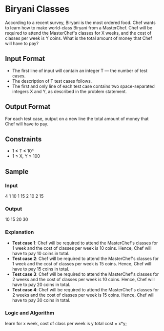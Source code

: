 # Biryani Classes

According to a recent survey, Biryani is the most ordered food. Chef wants to learn how to make world-class Biryani from a MasterChef. Chef will be required to attend the MasterChef's classes for X weeks, and the cost of classes per week is Y coins. What is the total amount of money that Chef will have to pay?

## Input Format
- The first line of input will contain an integer T — the number of test cases.
- The description of T test cases follows.
- The first and only line of each test case contains two space-separated integers X and Y, as described in the problem statement.

## Output Format
For each test case, output on a new line the total amount of money that Chef will have to pay.

## Constraints
- 1 ≤ T ≤ 10⁴
- 1 ≤ X, Y ≤ 100

## Sample

### Input
4
1 10
1 15
2 10
2 15

### Output
10
15
20
30

### Explanation
- **Test case 1**: Chef will be required to attend the MasterChef's classes for 1 week and the cost of classes per week is 10 coins. Hence, Chef will have to pay 10 coins in total.
- **Test case 2**: Chef will be required to attend the MasterChef's classes for 1 week and the cost of classes per week is 15 coins. Hence, Chef will have to pay 15 coins in total.
- **Test case 3**: Chef will be required to attend the MasterChef's classes for 2 weeks and the cost of classes per week is 10 coins. Hence, Chef will have to pay 20 coins in total.
- **Test case 4**: Chef will be required to attend the MasterChef's classes for 2 weeks and the cost of classes per week is 15 coins. Hence, Chef will have to pay 30 coins in total.

### Logic and Algorithm

learn for x week, cost of class per week is y
total cost = x*y;

